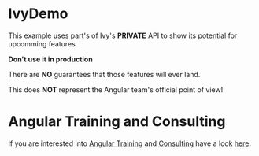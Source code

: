# IvyDemo

This example uses part's of Ivy's **PRIVATE** API to show its potential for upcomming features.

**Don't use it in production**

There are **NO** guarantees that those features will ever land.

This does **NOT** represent the Angular team's official point of view!

# Angular Training and Consulting
If you are interested into [Angular Training](https://www.softwarearchitekt.at/angular-schulung/) and [Consulting](https://www.softwarearchitekt.at/beratung/) have a look [here](https://www.softwarearchitekt.at/).
